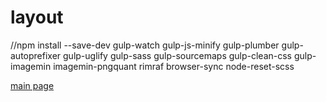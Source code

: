 # layout


//npm install --save-dev gulp-watch gulp-js-minify gulp-plumber gulp-autoprefixer gulp-uglify gulp-sass gulp-sourcemaps gulp-clean-css gulp-imagemin imagemin-pngquant rimraf browser-sync node-reset-scss

[main page](https://rawgit.com/Vit05/layout/true-a/public/true-a/index.html)
